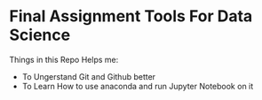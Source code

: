 # Final Assignment Tools For Data Science
Things in this Repo Helps me:
* To Ungerstand Git and Github better
* To Learn How to use anaconda and run Jupyter Notebook on it
